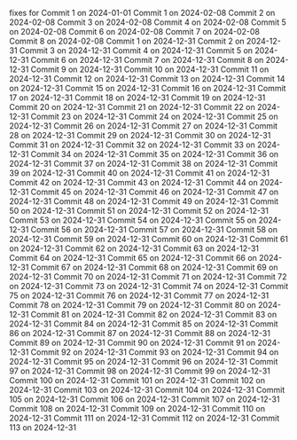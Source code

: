 fixes for 
Commit 1 on 2024-01-01
Commit 1 on 2024-02-08
Commit 2 on 2024-02-08
Commit 3 on 2024-02-08
Commit 4 on 2024-02-08
Commit 5 on 2024-02-08
Commit 6 on 2024-02-08
Commit 7 on 2024-02-08
Commit 8 on 2024-02-08
Commit 1 on 2024-12-31
Commit 2 on 2024-12-31
Commit 3 on 2024-12-31
Commit 4 on 2024-12-31
Commit 5 on 2024-12-31
Commit 6 on 2024-12-31
Commit 7 on 2024-12-31
Commit 8 on 2024-12-31
Commit 9 on 2024-12-31
Commit 10 on 2024-12-31
Commit 11 on 2024-12-31
Commit 12 on 2024-12-31
Commit 13 on 2024-12-31
Commit 14 on 2024-12-31
Commit 15 on 2024-12-31
Commit 16 on 2024-12-31
Commit 17 on 2024-12-31
Commit 18 on 2024-12-31
Commit 19 on 2024-12-31
Commit 20 on 2024-12-31
Commit 21 on 2024-12-31
Commit 22 on 2024-12-31
Commit 23 on 2024-12-31
Commit 24 on 2024-12-31
Commit 25 on 2024-12-31
Commit 26 on 2024-12-31
Commit 27 on 2024-12-31
Commit 28 on 2024-12-31
Commit 29 on 2024-12-31
Commit 30 on 2024-12-31
Commit 31 on 2024-12-31
Commit 32 on 2024-12-31
Commit 33 on 2024-12-31
Commit 34 on 2024-12-31
Commit 35 on 2024-12-31
Commit 36 on 2024-12-31
Commit 37 on 2024-12-31
Commit 38 on 2024-12-31
Commit 39 on 2024-12-31
Commit 40 on 2024-12-31
Commit 41 on 2024-12-31
Commit 42 on 2024-12-31
Commit 43 on 2024-12-31
Commit 44 on 2024-12-31
Commit 45 on 2024-12-31
Commit 46 on 2024-12-31
Commit 47 on 2024-12-31
Commit 48 on 2024-12-31
Commit 49 on 2024-12-31
Commit 50 on 2024-12-31
Commit 51 on 2024-12-31
Commit 52 on 2024-12-31
Commit 53 on 2024-12-31
Commit 54 on 2024-12-31
Commit 55 on 2024-12-31
Commit 56 on 2024-12-31
Commit 57 on 2024-12-31
Commit 58 on 2024-12-31
Commit 59 on 2024-12-31
Commit 60 on 2024-12-31
Commit 61 on 2024-12-31
Commit 62 on 2024-12-31
Commit 63 on 2024-12-31
Commit 64 on 2024-12-31
Commit 65 on 2024-12-31
Commit 66 on 2024-12-31
Commit 67 on 2024-12-31
Commit 68 on 2024-12-31
Commit 69 on 2024-12-31
Commit 70 on 2024-12-31
Commit 71 on 2024-12-31
Commit 72 on 2024-12-31
Commit 73 on 2024-12-31
Commit 74 on 2024-12-31
Commit 75 on 2024-12-31
Commit 76 on 2024-12-31
Commit 77 on 2024-12-31
Commit 78 on 2024-12-31
Commit 79 on 2024-12-31
Commit 80 on 2024-12-31
Commit 81 on 2024-12-31
Commit 82 on 2024-12-31
Commit 83 on 2024-12-31
Commit 84 on 2024-12-31
Commit 85 on 2024-12-31
Commit 86 on 2024-12-31
Commit 87 on 2024-12-31
Commit 88 on 2024-12-31
Commit 89 on 2024-12-31
Commit 90 on 2024-12-31
Commit 91 on 2024-12-31
Commit 92 on 2024-12-31
Commit 93 on 2024-12-31
Commit 94 on 2024-12-31
Commit 95 on 2024-12-31
Commit 96 on 2024-12-31
Commit 97 on 2024-12-31
Commit 98 on 2024-12-31
Commit 99 on 2024-12-31
Commit 100 on 2024-12-31
Commit 101 on 2024-12-31
Commit 102 on 2024-12-31
Commit 103 on 2024-12-31
Commit 104 on 2024-12-31
Commit 105 on 2024-12-31
Commit 106 on 2024-12-31
Commit 107 on 2024-12-31
Commit 108 on 2024-12-31
Commit 109 on 2024-12-31
Commit 110 on 2024-12-31
Commit 111 on 2024-12-31
Commit 112 on 2024-12-31
Commit 113 on 2024-12-31
